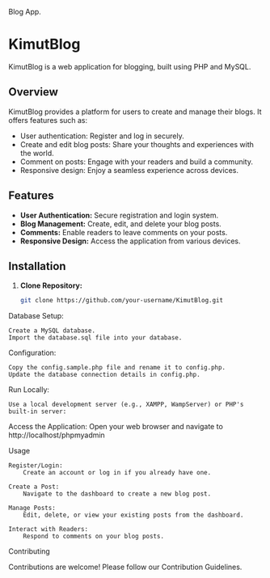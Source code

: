 Blog App. 
# KimutBlog

KimutBlog is a web application for blogging, built using PHP and MySQL.

## Overview

KimutBlog provides a platform for users to create and manage their blogs. It offers features such as:

- User authentication: Register and log in securely.
- Create and edit blog posts: Share your thoughts and experiences with the world.
- Comment on posts: Engage with your readers and build a community.
- Responsive design: Enjoy a seamless experience across devices.

## Features

- **User Authentication:** Secure registration and login system.
- **Blog Management:** Create, edit, and delete your blog posts.
- **Comments:** Enable readers to leave comments on your posts.
- **Responsive Design:** Access the application from various devices.

## Installation

1. **Clone Repository:**
   ```bash
   git clone https://github.com/your-username/KimutBlog.git


Database Setup:

    Create a MySQL database.
    Import the database.sql file into your database.

Configuration:

    Copy the config.sample.php file and rename it to config.php.
    Update the database connection details in config.php.

Run Locally:

    Use a local development server (e.g., XAMPP, WampServer) or PHP's built-in server:
Access the Application:
Open your web browser and navigate to http://localhost/phpmyadmin

Usage

    Register/Login:
        Create an account or log in if you already have one.

    Create a Post:
        Navigate to the dashboard to create a new blog post.

    Manage Posts:
        Edit, delete, or view your existing posts from the dashboard.

    Interact with Readers:
        Respond to comments on your blog posts.

Contributing

Contributions are welcome! Please follow our Contribution Guidelines.
